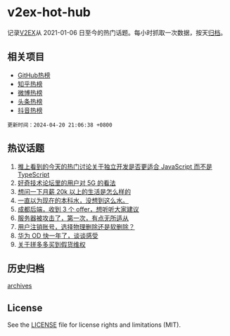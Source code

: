 # v2ex-hot-hub

 记录[V2EX](https://www.v2ex.com/)从 2021-01-06 日至今的热门话题。每小时抓取一次数据，按天[归档](archives)。
 
 ## 相关项目

- [GitHub热榜](https://github.com/snaildev/github-hot-hub)
- [知乎热榜](https://github.com/snaildev/zhihu-hot-hub)
- [微博热榜](https://github.com/snaildev/weibo-hot-hub)
- [头条热榜](https://github.com/snaildev/toutiao-hot-hub)
- [抖音热榜](https://github.com/snaildev/douyin-hot-hub)


 `更新时间：2024-04-20 21:06:38 +0800`

## 热议话题

1. [推上看到的今天的热门讨论关于独立开发是否更适合 JavaScript 而不是 TypeScript](https://www.v2ex.com/t/1034071)
1. [好奇技术论坛里的用户对 5G 的看法](https://www.v2ex.com/t/1034111)
1. [想问一下月薪 20k 以上的生活是怎么样的](https://www.v2ex.com/t/1034170)
1. [一直以为现在的本科水，没想到这么水。](https://www.v2ex.com/t/1034211)
1. [成都后端，收到 3 个 offer，想听听大家建议](https://www.v2ex.com/t/1034121)
1. [服务器被攻击了，第一次，有点无所适从](https://www.v2ex.com/t/1034091)
1. [用户注销账号，选择物理删除还是软删除？](https://www.v2ex.com/t/1034095)
1. [华为 OD 快一年了，谈谈感受](https://www.v2ex.com/t/1034086)
1. [关于拼多多买到假货维权](https://www.v2ex.com/t/1034147)

## 历史归档

[archives](archives)

## License

See the [LICENSE](LICENSE) file for license rights and limitations (MIT).
